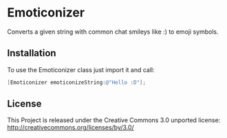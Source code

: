 Emoticonizer
============

Converts a given string with common chat smileys like :) to emoji symbols.

Installation
------------

To use the Emoticonizer class just import it and call:
````Objective-C
[Emoticonizer emoticonizeString:@"Hello :D"];
````

License
-------
This Project is released under the Creative Commons 3.0 unported license: http://creativecommons.org/licenses/by/3.0/